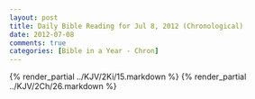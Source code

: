 ```yaml
---
layout: post
title: Daily Bible Reading for Jul 8, 2012 (Chronological)
date: 2012-07-08
comments: true
categories: [Bible in a Year - Chron]
---
```

{% render_partial ../KJV/2Ki/15.markdown %}
{% render_partial ../KJV/2Ch/26.markdown %}
